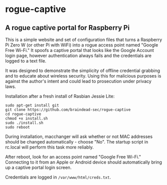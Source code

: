 # rogue-captive
## A rogue captive portal for Raspberry Pi

This is a simple website and set of configuration files that turns a Raspberry Pi Zero W (or other Pi with WiFi) into a rogue access point named "Google Free Wi-Fi." It spoofs a captive portal that looks like the Google Account login page, however authentication always fails and the credentials are logged to a text file.

It was designed to demonstrate the simplicity of offline credential grabbing and to educate about wireless security. Using this for malicious purposes is against the author's intent and could lead to prosecution under privacy laws.

Installation after a fresh install of Rasbian Jessie Lite:
```
sudo apt-get install git
git clone https://github.com/braindead-sec/rogue-captive
cd rogue-captive
chmod +x install.sh
sudo ./install.sh
sudo reboot
```
During installation, macchanger will ask whether or not MAC addresses should be changed automatically - choose "No". The startup script in rc.local will perform this task more reliably.

After reboot, look for an access point named "Google Free Wi-Fi." Connecting to it from an Apple or Android device should automatically bring up a captive portal login screen.

Credentials are logged in `/var/www/html/creds.txt`.
